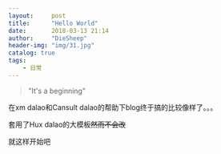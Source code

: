 ```yaml
---
layout:     post
title:      "Hello World"
date:       2018-03-13 21:14
author:     "DieSheep"
header-img: "img/31.jpg"
catalog: true
tags:
    - 日常
---
```

> "It's a beginning"

在xm dalao和Cansult dalao的帮助下blog终于搞的比较像样了。。。

套用了Hux dalao的大模板~~然而不会改~~

就这样开始吧
